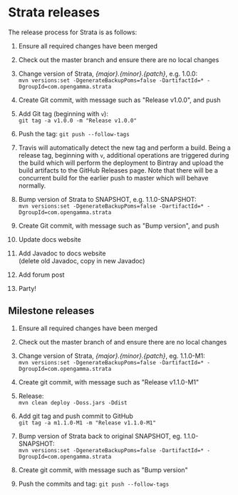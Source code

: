 Strata releases
===============

The release process for Strata is as follows:

1. Ensure all required changes have been merged

1. Check out the master branch and ensure there are no local changes

1. Change version of Strata, *{major}.{minor}.{patch}*, e.g. 1.0.0:  
`mvn versions:set -DgenerateBackupPoms=false -DartifactId=* -DgroupId=com.opengamma.strata`

1. Create Git commit, with message such as "Release v1.0.0", and push

1. Add Git tag (beginning with `v`):  
`git tag -a v1.0.0 -m "Release v1.0.0"`

1. Push the tag: `git push --follow-tags`

1. Travis will automatically detect the new tag and perform a build.
Being a release tag, beginning with `v`, additional operations are triggered during the build which 
will perform the deployment to Bintray and upload the build artifacts to the GitHub Releases page.
Note that there will be a concurrent build for the earlier push to master which will behave normally.

1. Bump version of Strata to SNAPSHOT, e.g. 1.1.0-SNAPSHOT:  
`mvn versions:set -DgenerateBackupPoms=false -DartifactId=* -DgroupId=com.opengamma.strata`

1. Create Git commit, with message such as "Bump version", and push

1. Update docs website

1. Add Javadoc to docs website  
(delete old Javadoc, copy in new Javadoc)

1. Add forum post

1. Party!


Milestone releases
------------------

1. Ensure all required changes have been merged

1. Check out the master branch of and ensure there are no local changes

1. Change version of Strata, *{major}.{minor}.{patch}*, eg. 1.1.0-M1:  
`mvn versions:set -DgenerateBackupPoms=false -DartifactId=* -DgroupId=com.opengamma.strata`

1. Create git commit, with message such as "Release v1.1.0-M1"

1. Release:  
`mvn clean deploy -Doss.jars -Ddist`

1. Add git tag and push commit to GitHub  
`git tag -a m1.1.0-M1 -m "Release v1.1.0-M1"`

1. Bump version of Strata back to original SNAPSHOT, eg. 1.1.0-SNAPSHOT:  
`mvn versions:set -DgenerateBackupPoms=false -DartifactId=* -DgroupId=com.opengamma.strata`

1. Create git commit, with message such as "Bump version"

1. Push the commits and tag: `git push --follow-tags`
